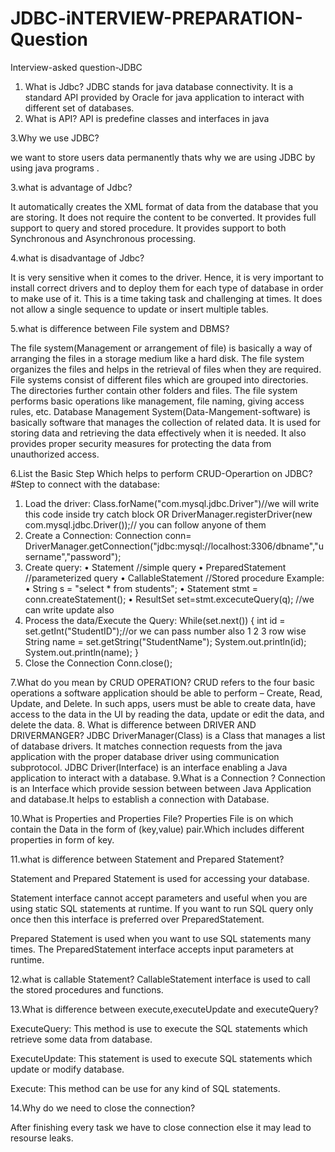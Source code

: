 # JDBC-iNTERVIEW-PREPARATION-Question
Interview-asked question-JDBC
1. What is Jdbc?
JDBC stands for java database connectivity. It is a standard API provided by Oracle for java application to interact with different set of databases.
2. What is API?
API is predefine classes and interfaces in java 

3.Why we use JDBC?

we want to store users  data permanently thats why we are using JDBC by using java programs .

3.what is advantage of Jdbc?

It automatically creates the XML format of data from the database that you are storing.
It does not require the content to be converted.
It provides full support to query and stored procedure.
It provides support to both Synchronous and Asynchronous processing.

4.what is disadvantage of Jdbc?

It is very sensitive when it comes to the driver. Hence, it is very important to install correct drivers and to deploy them for each type of database in order to make use of it. This is a time taking task and challenging at times.
It does not allow a single sequence to update or insert multiple tables.

5.what is difference between File system and DBMS?

The file system(Management or arrangement of file) is basically a way of arranging the files in a storage medium like a hard disk. The file system organizes the files and helps in the retrieval of files when they are required. File systems consist of different files which are grouped into directories. The directories further contain other folders and files. The file system performs basic operations like management, file naming, giving access rules, etc. 
Database Management System(Data-Mangement-software) is basically software that manages the collection of related data. It is used for storing data and retrieving the data effectively when it is needed. It also provides proper security measures for protecting the data from unauthorized access.

6.List the Basic Step Which helps to perform CRUD-Operartion on JDBC?
#Step to connect with the database:
 1) Load the driver:
	Class.forName("com.mysql.jdbc.Driver")//we will write this code inside try catch block OR
	DriverManager.registerDriver(new com.mysql.jdbc.Driver());// you can follow anyone of them
 2) Create a Connection:
	Connection conn= DriverManager.getConnection("jdbc:mysql://localhost:3306/dbname","username","password");
 3) Create query:
•	Statement //simple query
•	PreparedStatement //parameterized query
•	CallableStatement //Stored procedure
Example: 
•	String s = "select * from students";
•	Statement stmt = conn.createStatement();
•	ResultSet set=stmt.excecuteQuery(q); //we can write update also
 4) Process the data/Execute the Query:
While(set.next())
{
int id = set.getInt("StudentID");//or we can pass number also 1 2 3 row wise
String name = set.getString("StudentName");
System.out.println(id);
System.out.println(name);
}
 5) Close the Connection
Conn.close();

7.What do you mean by CRUD OPERATION?
CRUD refers to the four basic operations a software application should be able to perform – Create, Read, Update, and Delete.
In such apps, users must be able to create data, have access to the data in the UI by reading the data, update or edit the data, and delete the data.
8. What is difference between DRIVER AND DRIVERMANGER?
JDBC DriverManager(Class) is a Class that manages a list of database drivers. It matches connection requests from the java application with the proper database driver using communication subprotocol. 
JDBC Driver(Interface) is an interface enabling a Java application to interact with a database.
9.What is a Connection ?
Connection is an Interface which provide session between between Java Application and database.It helps to establish a connection with Database.

10.What is Properties and Properties File?
Properties File is on which contain the Data in the form of (key,value) pair.Which includes different properties in form of key.

11.what is difference between Statement and Prepared Statement?

Statement and Prepared Statement is used for accessing your database.

Statement interface cannot accept parameters and useful when you are using static SQL statements at runtime. If you want to run SQL query only once then this interface is preferred over PreparedStatement.

Prepared Statement is used when you want to use SQL statements many times. The PreparedStatement interface accepts input parameters at runtime.

12.what is callable Statement?
CallableStatement interface is used to call the stored procedures and functions.

13.What is difference between execute,executeUpdate and executeQuery?

ExecuteQuery:
This method is use to execute the SQL statements which retrieve some data from database.

ExecuteUpdate:
This statement is used to execute SQL statements which update or modify database.

Execute:
This method can be use for any kind of SQL statements.

14.Why do we need to close the connection?

After finishing every task we have to close connection else it may lead to resourse leaks.










